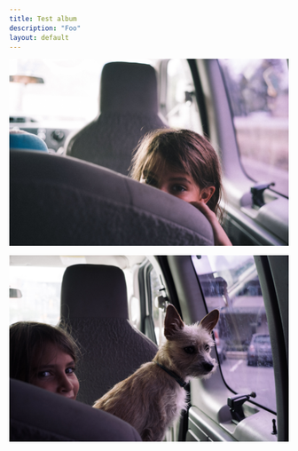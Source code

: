 ```yaml
---
title: Test album
description: "Foo"
layout: default
---
```


<a href="/albums/test/1-DSC09173.jpg" data-lightbox="test" data-title="My caption"><img src="/albums/test/1-DSC09173.jpg" /></a>

<a href="/albums/test/2-DSC09183.jpg" data-lightbox="test" data-title="My caption"><img src="/albums/test/2-DSC09183.jpg" /></a>



